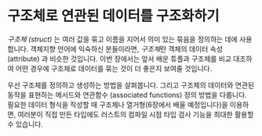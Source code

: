 # 구조체로 연관된 데이터를 구조화하기

*구조체 (struct)* 는 여러 값을 묶고 이름을 지어서 의미 있는 묶음을
정의하는 데에 사용합니다. 객체지향 언어에 익숙하신 분들이라면,
*구조체*란 객체의 데이터 속성 (attribute) 과 비슷한 것입니다.
이번 장에서는 앞서 배운 튜플과 구조체를 비교 대조하여 어떤
경우에 구조체로 데이터를 묶는 것이 더 좋은지 보여줄
것입니다.

우선 구조체를 정의하고 생성하는 방법을 살펴봅니다. 그리고 구조체의
데이터와 연관된 동작을 표현하는 메서드와 연관함수 (associated functions)
정의 방법을 다룹니다. 필요한 데이터 형식을 작성할 때 구조체나
열거형(6장에서 배울 예정입니다)을 이용하면, 여러분이 직접 만든 타입에도
러스트의 컴파일 시점 타입 검사 기능을 최대한 활용할 수 있습니다.
